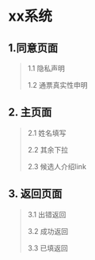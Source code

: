 # xx系统

## 1.同意页面

> 1.1 隐私声明
>
> 1.2 通票真实性申明

## 2. 主页面

> 2.1 姓名填写
>
> 2.2 其余下拉
>
> 2.3 候选人介绍link

## 3. 返回页面

> 3.1 出错返回
>
> 3.2 成功返回
>
> 3.3 已填返回